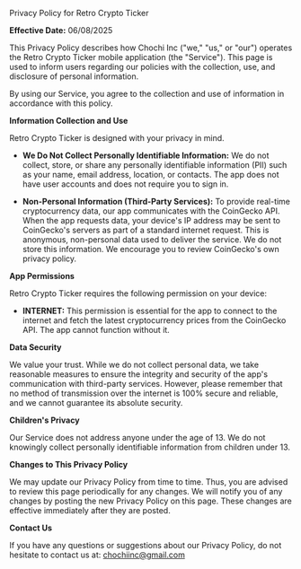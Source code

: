 Privacy Policy for Retro Crypto Ticker

**Effective Date:** 06/08/2025

This Privacy Policy describes how Chochi Inc ("we," "us," or "our") operates the Retro Crypto Ticker mobile application (the "Service"). This page is used to inform users regarding our policies with the collection, use, and disclosure of personal information.

By using our Service, you agree to the collection and use of information in accordance with this policy.

**Information Collection and Use**

Retro Crypto Ticker is designed with your privacy in mind.

*   **We Do Not Collect Personally Identifiable Information:** We do not collect, store, or share any personally identifiable information (PII) such as your name, email address, location, or contacts. The app does not have user accounts and does not require you to sign in.

*   **Non-Personal Information (Third-Party Services):** To provide real-time cryptocurrency data, our app communicates with the CoinGecko API. When the app requests data, your device's IP address may be sent to CoinGecko's servers as part of a standard internet request. This is anonymous, non-personal data used to deliver the service. We do not store this information. We encourage you to review CoinGecko's own privacy policy.

**App Permissions**

Retro Crypto Ticker requires the following permission on your device:

*   **INTERNET:** This permission is essential for the app to connect to the internet and fetch the latest cryptocurrency prices from the CoinGecko API. The app cannot function without it.

**Data Security**

We value your trust. While we do not collect personal data, we take reasonable measures to ensure the integrity and security of the app's communication with third-party services. However, please remember that no method of transmission over the internet is 100% secure and reliable, and we cannot guarantee its absolute security.

**Children's Privacy**

Our Service does not address anyone under the age of 13. We do not knowingly collect personally identifiable information from children under 13.

**Changes to This Privacy Policy**

We may update our Privacy Policy from time to time. Thus, you are advised to review this page periodically for any changes. We will notify you of any changes by posting the new Privacy Policy on this page. These changes are effective immediately after they are posted.

**Contact Us**

If you have any questions or suggestions about our Privacy Policy, do not hesitate to contact us at:
chochiinc@gmail.com


